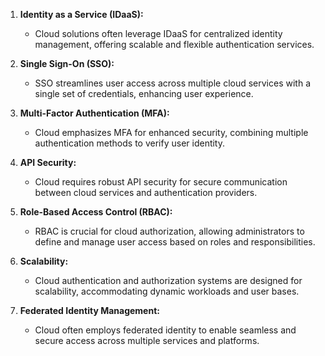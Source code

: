 1. **Identity as a Service (IDaaS):**
    
    - Cloud solutions often leverage IDaaS for centralized identity management, offering scalable and flexible authentication services.
2. **Single Sign-On (SSO):**
    
    - SSO streamlines user access across multiple cloud services with a single set of credentials, enhancing user experience.
3. **Multi-Factor Authentication (MFA):**
    
    - Cloud emphasizes MFA for enhanced security, combining multiple authentication methods to verify user identity.
4. **API Security:**
    
    - Cloud requires robust API security for secure communication between cloud services and authentication providers.
5. **Role-Based Access Control (RBAC):**
    
    - RBAC is crucial for cloud authorization, allowing administrators to define and manage user access based on roles and responsibilities.
6. **Scalability:**
    
    - Cloud authentication and authorization systems are designed for scalability, accommodating dynamic workloads and user bases.
7. **Federated Identity Management:**
    
    - Cloud often employs federated identity to enable seamless and secure access across multiple services and platforms.